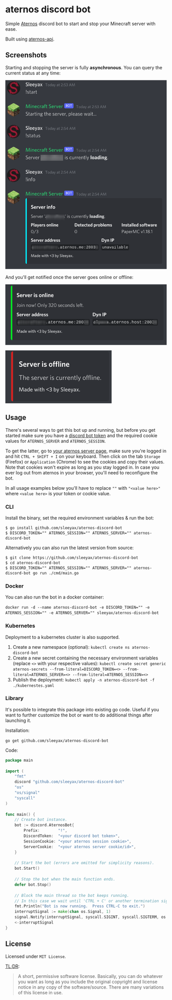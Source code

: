 # aternos discord bot
Simple [Aternos](https://aternos.org/) discord bot to start and stop your Minecraft server with ease.

Built using [aternos-api](https://github.com/sleeyax/aternos-api).

## Screenshots
Starting and stopping the server is fully **asynchronous**. You can query the current status at any time:

![screenshot1](./docs/img/screenshot1.png)

And you'll get notified once the server goes online or offline:

![screenshot2](./docs/img/screenshot2.png)

![screenshot3](./docs/img/screenshot3.png)

## Usage
There's several ways to get this bot up and running, but before you get started make sure you have a [discord bot token](https://discord.com/developers/applications/) and the required cookie values for `ATERNOS_SERVER` and `ATERNOS_SESSION`.

To get the latter, go to [your aternos server page](https://aternos.org/server/), 
make sure you're logged in and hit `CTRL + SHIFT + I` on your keyboard. 
Then click on the tab `Storage` (Firefox) or `Application` (Chrome) to see the cookies and copy their values. 
Note that cookies won't expire as long as you stay logged in. 
In case you ever log out from aternos in your browser, you'll need to reconfigure the bot.

In all usage examples below you'll have to replace `""` with `"<value here>"` where `<value here>` is your token or cookie value.

### CLI
Install the binary, set the required environment variables & run the bot:
```
$ go install github.com/sleeyax/aternos-discord-bot
$ DISCORD_TOKEN="" ATERNOS_SESSION="" ATERNOS_SERVER="" aternos-discord-bot
```
Alternatively you can also run the latest version from source:
```
$ git clone https://github.com/sleeyax/aternos-discord-bot
$ cd aternos-discord-bot
$ DISCORD_TOKEN="" ATERNOS_SESSION="" ATERNOS_SERVER="" aternos-discord-bot go run ./cmd/main.go
```

### Docker
You can also run the bot in a docker container:

`docker run -d --name aternos-discord-bot -e DISCORD_TOKEN="" -e ATERNOS_SESSION="" -e ATERNOS_SERVER="" sleeyax/aternos-discord-bot`

### Kubernetes
Deployment to a kubernetes cluster is also supported. 

1. Create a new namespace (optional): `kubectl create ns aternos-discord-bot`
2. Create a new secret containing the necessary environment variables (replace `<>` with your respective values): `kubectl create secret generic aternos-secrets --from-literal=DISCORD_TOKEN=<> --from-literal=ATERNOS_SERVER=<> --from-literal=ATERNOS_SESSION=<>`
3. Publish the deployment: `kubectl apply -n aternos-discord-bot -f ./kubernestes.yaml`

### Library
It's possible to integrate this package into existing go code. 
Useful if you want to further customize the bot or want to do additional things after launching it. 

Installation:

`go get github.com/sleeyax/aternos-discord-bot`

Code:
```go
package main

import (
	"fmt"
	discord "github.com/sleeyax/aternos-discord-bot"
	"os"
	"os/signal"
	"syscall"
)

func main() {
	// Create bot instance.
	bot := discord.AternosBot{
		Prefix:        "!",
		DiscordToken:  "<your discord bot token>",
		SessionCookie: "<your aternos session cookie>",
		ServerCookie:  "<your aternos server cookie/id>",
	}
	
	// Start the bot (errors are omitted for simplicity reasons).
	bot.Start()
	
	// Stop the bot when the main function ends.
	defer bot.Stop()

	// Block the main thread so the bot keeps running.
	// In this case we wait until 'CTRL + C' or another termination signal is received.
	fmt.Println("Bot is now running.  Press CTRL-C to exit.")
	interruptSignal := make(chan os.Signal, 1)
	signal.Notify(interruptSignal, syscall.SIGINT, syscall.SIGTERM, os.Interrupt, os.Kill)
	<-interruptSignal
}
```

## License
Licensed under `MIT License`.

[TL;DR](https://tldrlegal.com/license/mit-license):
> A short, permissive software license.
> Basically, you can do whatever you want as long as you include the original copyright and license notice in any copy of the software/source.
> There are many variations of this license in use.
